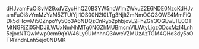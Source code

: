 dHJvamFuOi8vM29xdVZycHhQZ0B3YW5ncWlmZWkuZ2E6NDE0NzcKdHJvamFuOi8vYmMzYzM5ZTUtYjI1OS00N2I0LTg3NjItZmNmOGQ3OWE4MmFiQDk5dHcwMi50ZnpoYy50b3A6NDQzCnRyb2phbjovL2FhZGY3OGEwLTE0OTMtNGRjZi05NDJiLWUxNmNhMTg0NGZhMUBmcmVlLWtyLjgzODcxMzI4Lnh5ejoxNTQwMwp0cm9qYW46Ly9UMnhnQ3AweVZMUzAzTGM4QHd3dy5oOTl4YndnLnh5ejo0NDMK